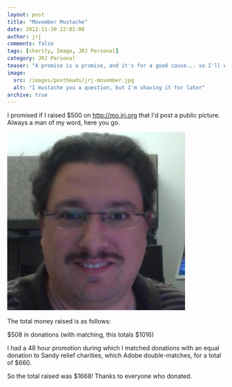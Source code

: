 ```yaml
---
layout: post
title: "Movember Mustache"
date: 2012-11-30 22:01:00
author: jrj
comments: false
tags: [charity, Image, JRJ Personal]
category: JRJ Personal
teaser: "A promise is a promise, and it's for a good cause... so I'll embarass myself for posterity.."
image:
  src: /images/postheads/jrj-movember.jpg
  alt: "I mustache you a question, but I'm shaving it for later"
archive: true
---
```

I promised if I raised $500 on http://mo.jrj.org that I'd post a public picture. Always a man of my word, here you go.

![Humilliating JRJ Mustache picture](/images/jrj-movember.jpg)

The total money raised is as follows:

$508 in donations (with matching, this totals $1016)

I had a 48 hour promotion during which I matched donations with an equal donation to Sandy relief charities, which Adobe double-matches, for a total of $660.

So the total raised was $1668! Thanks to everyone who donated.
